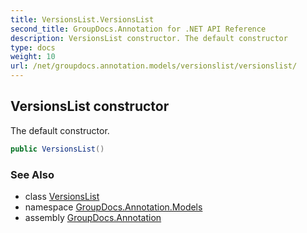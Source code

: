 ```yaml
---
title: VersionsList.VersionsList
second_title: GroupDocs.Annotation for .NET API Reference
description: VersionsList constructor. The default constructor
type: docs
weight: 10
url: /net/groupdocs.annotation.models/versionslist/versionslist/
---
```

## VersionsList constructor

The default constructor.

```csharp
public VersionsList()
```

### See Also

* class [VersionsList](../)
* namespace [GroupDocs.Annotation.Models](../../versionslist/)
* assembly [GroupDocs.Annotation](../../../)


